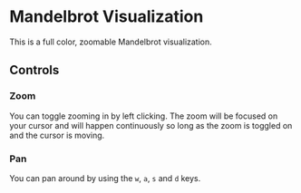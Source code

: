 # Mandelbrot Visualization

This is a full color, zoomable Mandelbrot visualization.

## Controls

### Zoom

You can toggle zooming in by left clicking. The zoom will be focused on your cursor and will happen continuously so long as the zoom is toggled on and the cursor is moving.

### Pan

You can pan around by using the `w`, `a`, `s` and `d` keys.
